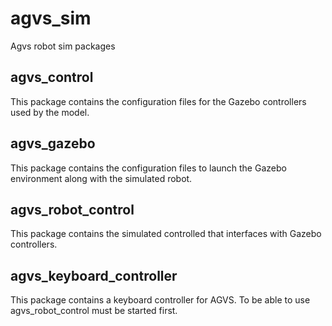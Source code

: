 # agvs_sim
Agvs robot sim packages

## agvs_control
This package contains the configuration files for the Gazebo controllers used by the model.

## agvs_gazebo
This package contains the configuration files to launch the Gazebo environment along with the simulated robot.

## agvs_robot_control
This package contains the simulated controlled that interfaces with Gazebo controllers.

## agvs_keyboard_controller
This package contains a keyboard controller for AGVS. To be able to use agvs_robot_control must be started first.

